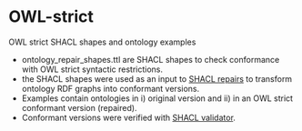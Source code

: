 # OWL-strict
OWL strict SHACL shapes and ontology examples

- ontology_repair_shapes.ttl are SHACL shapes to check conformance with OWL strict syntactic restrictions.
- the SHACL shapes were used as an input to [SHACL repairs](https://github.com/robert-david/shacl-repairs) to transform ontology RDF graphs into conformant versions.
- Examples contain ontologies in i) original version and ii) in an OWL strict conformant version (repaired).
- Conformant versions were verified with [SHACL validator](https://www.itb.ec.europa.eu/shacl/any/upload).